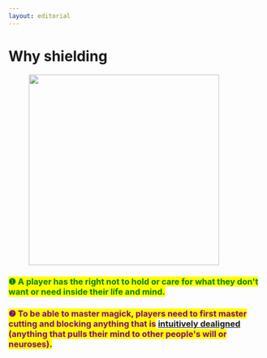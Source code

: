 ```yaml
---
layout: editorial
---
```


# Why shielding

<figure><img src="../../../../../.gitbook/assets/pexels-btgl-♡-12758878.jpg" alt="" width="375"><figcaption></figcaption></figure>



### <mark style="color:green;">❶ A player has the right not to hold or care for what they don't want or need inside their life and mind.</mark>&#x20;

### <mark style="color:purple;">❷ To be able to master magick, players need to first master</mark> <mark style="color:purple;"></mark><mark style="color:purple;">**cutting and blocking anything that is**</mark> [**intuitively dealigned**](../undefined/) <mark style="color:purple;">(anything that pulls their mind to other people's will or neuroses).</mark>&#x20;

